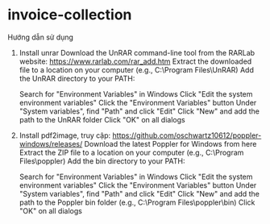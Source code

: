 # invoice-collection
Hướng dẫn sử dụng
 1. Install unrar
    Download the UnRAR command-line tool from the RARLab website: https://www.rarlab.com/rar_add.htm
    Extract the downloaded file to a location on your computer (e.g., C:\Program Files\UnRAR)
    Add the UnRAR directory to your PATH:

    Search for "Environment Variables" in Windows
    Click "Edit the system environment variables"
    Click the "Environment Variables" button
    Under "System variables", find "Path" and click "Edit"
    Click "New" and add the path to the UnRAR folder
    Click "OK" on all dialogs
 2. Install pdf2image, truy cập: https://github.com/oschwartz10612/poppler-windows/releases/
    Download the latest Poppler for Windows from here
    Extract the ZIP file to a location on your computer (e.g., C:\Program Files\poppler)
    Add the bin directory to your PATH:

    Search for "Environment Variables" in Windows
    Click "Edit the system environment variables"
    Click the "Environment Variables" button
    Under "System variables", find "Path" and click "Edit"
    Click "New" and add the path to the Poppler bin folder (e.g., C:\Program Files\poppler\bin)
    Click "OK" on all dialogs